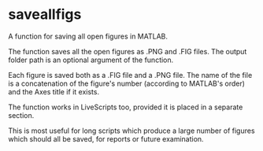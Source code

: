 # saveallfigs
A function for saving all open figures in MATLAB.

The function saves all the open figures as .PNG and .FIG files. The output folder path is an optional argument of the function.

Each figure is saved both as a .FIG file and a .PNG file. The name of the file is a concatenation of the figure's number (according to MATLAB's order) and the Axes title if it exists.

The function works in LiveScripts too, provided it is placed in a separate section.

This is most useful for long scripts which produce a large number of figures which should all be saved, for reports or future examination.

